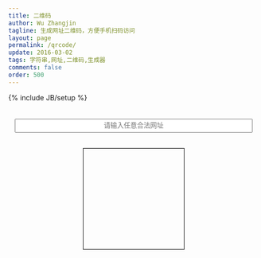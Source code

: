 ```yaml
---
title: 二维码
author: Wu Zhangjin
tagline: 生成网址二维码，方便手机扫码访问
layout: page
permalink: /qrcode/
update: 2016-03-02
tags: 字符串,网址,二维码,生成器
comments: false
order: 500
---
```

{% include JB/setup %}

<div style="height:20px;"></div>

<form id="qrcode-form" style="text-align:center;"><input id="qrcode-text" type="text" style="text-align:center;height:28px;width:95%" placeholder="请输入任意合法网址"></form>

<br/>
<div style="text-align:center">
  <div style="margin-left:auto;margin-right:auto;text-align:center;border:1px solid #000;height:202px;width:202px">
    <div id="qrcode-picture" style="margin-left:auto;margin-right:auto;margin-top:1px"></div>
  </div>
</div>

<div style="height:50px;"></div>

<script type="text/javascript">
$(document).ready(function() {
  /*
    $('#qrcode-picture').qrcode({ text: 'http://tinylab.org', width: 200, height: 200 });
   */
  $('#qrcode-form').submit(function() {
    var qrcode_text = $('#qrcode-text').val();
    var html = '<div id="qrcode-picture" style="margin-left:auto;margin-right:auto;margin-top:1px"></div>';

    if (qrcode_text) {
      $('#qrcode-picture').html(html);
      $('#qrcode-picture').show();
      $('#qrcode-picture').qrcode({ text: qrcode_text, width: 200, height: 200 });
    }
    return false;
  });
  $('#qrcode-text').mouseover(function () {
    $('#qrcode-text').blur().attr('placeholder', '');
  });
  $('#qrcode-text').mouseout(function () {
    $('#qrcode-text').blur().attr('placeholder', '请输入任意合法网址');
  });

});
</script>
